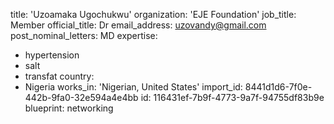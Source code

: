 title: 'Uzoamaka Ugochukwu'
organization: 'EJE Foundation'
job_title: Member
official_title: Dr
email_address: uzovandy@gmail.com
post_nominal_letters: MD
expertise:
  - hypertension
  - salt
  - transfat
country:
  - Nigeria
works_in: 'Nigerian, United States'
import_id: 8441d1d6-7f0e-442b-9fa0-32e594a4e4bb
id: 116431ef-7b9f-4773-9a7f-94755df83b9e
blueprint: networking
